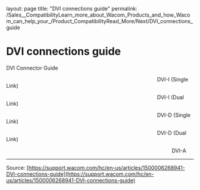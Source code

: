 layout: page
title: "DVI connections guide"
permalink: /Sales__CompatibilityLearn_more_about_Wacom_Products_and_how_Wacom_can_help_your_/Product_CompatibilityRead_More/Next/DVI_connections_guide

# DVI connections guide

DVI Connector Guide





                                                                                                       DVI-I (Single Link)





                                                                                                       DVI-I (Dual Link)





                                                                                                       DVI-D (Single Link) 





                                                                                                       DVI-D (Dual Link)





                                                                                                                 DVI-A

---
Source: [https://support.wacom.com/hc/en-us/articles/1500006268941-DVI-connections-guide](https://support.wacom.com/hc/en-us/articles/1500006268941-DVI-connections-guide)
